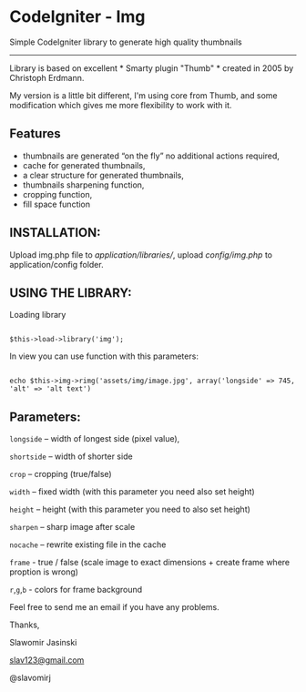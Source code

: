 # CodeIgniter - Img

Simple CodeIgniter library to generate high quality thumbnails
___
Library is based on excellent * Smarty plugin "Thumb" * created in 2005 by Christoph Erdmann. 

My version is a little bit different, I'm using core from Thumb, and some modification which gives me more flexibility to work with it.

## Features
- thumbnails are generated “on the fly” no additional actions required,
- cache for generated thumbnails,
- a clear structure for generated thumbnails,
- thumbnails sharpening function,
- cropping function,
- fill space function

## INSTALLATION:
Upload img.php file to _application/libraries/_, upload _config/img.php_ to application/config folder. 

## USING THE LIBRARY:

Loading library

<code>
$this->load->library('img');
</code>

In view you can use function with this parameters:

<code>
echo $this->img->rimg('assets/img/image.jpg', array('longside' => 745, 'alt' => 'alt text')
</code>

## Parameters:

`longside` – width of longest side (pixel value),

`shortside` – width of shorter side

`crop` – cropping (true/false)

`width` – fixed width (with this parameter you need also set height)

`height` – height (with this parameter you need to also set height)

`sharpen` – sharp image after scale

`nocache` – rewrite existing file in the cache

`frame` - true / false (scale image to exact dimensions + create frame where proption is wrong)

`r`,`g`,`b` - colors for frame background

Feel free to send me an email if you have any problems.

Thanks,

Slawomir Jasinski

 slav123@gmail.com
 
 @slavomirj
